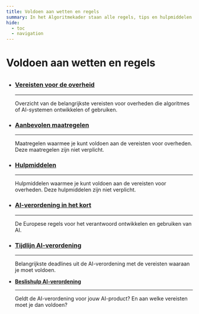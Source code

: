 ```yaml
---
title: Voldoen aan wetten en regels
summary: In het Algoritmekader staan alle regels, tips en hulpmiddelen voor verantwoord gebruik van algoritmes en AI door de overheid.
hide:
  - toc
  - navigation
---
```

# Voldoen aan wetten en regels


<div style="margin-top:32px;" class="grid cards" markdown>

-   ### [Vereisten voor de overheid](vereisten/index.md)

    ---

    Overzicht van de belangrijkste vereisten voor overheden die algoritmes of AI-systemen ontwikkelen of gebruiken.


-   ### [Aanbevolen maatregelen](maatregelen/index.md)

    ---

    Maatregelen waarmee je kunt voldoen aan de vereisten voor overheden. Deze maatregelen zijn niet verplicht.

-   ### [Hulpmiddelen](hulpmiddelen/index.md)

    ---

    Hulpmiddelen waarmee je kunt voldoen aan de vereisten voor overheden. Deze hulpmiddelen zijn niet verplicht.

-   ### [AI-verordening in het kort](ai-verordening.md)

    ---

    De Europese regels voor het verantwoord ontwikkelen en gebruiken van AI.

-   ### [Tijdlijn AI-verordening](tijdlijn-ai-verordening.md)

    ---

    Belangrijkste deadlines uit de AI-verordening met de vereisten waaraan je moet voldoen.


-  [**__<a href="#" onclick="showModal(event, 'beslishulp AI-verordening', {redirectUrl: 'voldoen-aan-wetten-en-regels/vereisten/'});">Beslishulp AI-verordening</a>__**](vereisten/index.md)

    ---

    Geldt de AI-verordening voor jouw AI-product? En aan welke vereisten moet je dan voldoen?


</div>
